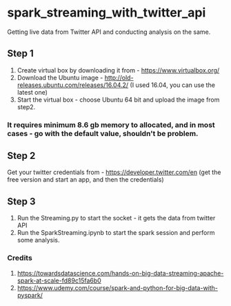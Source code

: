# spark_streaming_with_twitter_api
Getting live data from Twitter API and conducting analysis on the same.
## Step 1
1. Create virtual box by downloading it from  - https://www.virtualbox.org/
2. Download the Ubuntu image - http://old-releases.ubuntu.com/releases/16.04.2/ (I used 16.04, you can use the latest one)
3. Start the virtual box - choose Ubuntu 64 bit and upload the image from step2.

### It requires minimum 8.6 gb memory to allocated, and in most cases - go with the default value, shouldn't be problem.

## Step 2

Get your twitter credentials from - https://developer.twitter.com/en (get the free version and start an app, and then the credentials)

## Step 3 

1. Run the Streaming.py to start the socket - it gets the data from twitter API
2. Run the SparkStreaming.ipynb to start the spark session and perform some analysis.


### Credits 
1. https://towardsdatascience.com/hands-on-big-data-streaming-apache-spark-at-scale-fd89c15fa6b0
2. https://www.udemy.com/course/spark-and-python-for-big-data-with-pyspark/
